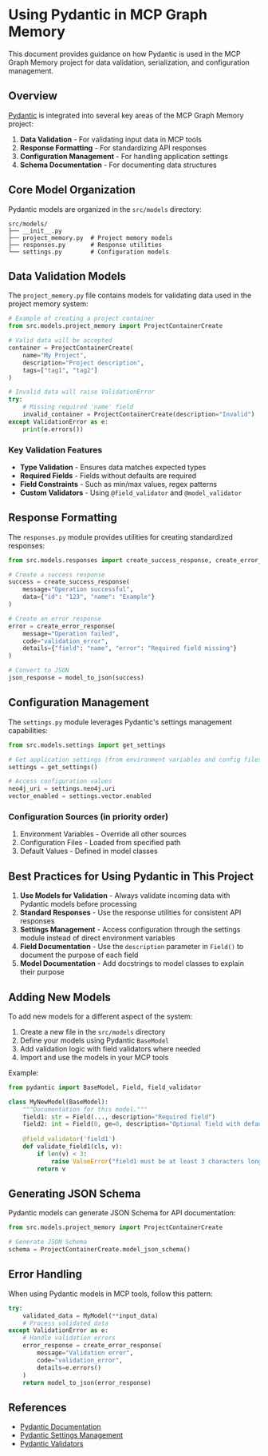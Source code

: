 # Using Pydantic in MCP Graph Memory

This document provides guidance on how Pydantic is used in the MCP Graph Memory project for data validation, serialization, and configuration management.

## Overview

[Pydantic](https://docs.pydantic.dev/) is integrated into several key areas of the MCP Graph Memory project:

1. **Data Validation** - For validating input data in MCP tools
2. **Response Formatting** - For standardizing API responses
3. **Configuration Management** - For handling application settings
4. **Schema Documentation** - For documenting data structures

## Core Model Organization

Pydantic models are organized in the `src/models` directory:

```
src/models/
├── __init__.py
├── project_memory.py  # Project memory models
├── responses.py       # Response utilities
└── settings.py        # Configuration models
```

## Data Validation Models

The `project_memory.py` file contains models for validating data used in the project memory system:

```python
# Example of creating a project container
from src.models.project_memory import ProjectContainerCreate

# Valid data will be accepted
container = ProjectContainerCreate(
    name="My Project",
    description="Project description",
    tags=["tag1", "tag2"]
)

# Invalid data will raise ValidationError
try:
    # Missing required 'name' field
    invalid_container = ProjectContainerCreate(description="Invalid")
except ValidationError as e:
    print(e.errors())
```

### Key Validation Features

- **Type Validation** - Ensures data matches expected types
- **Required Fields** - Fields without defaults are required
- **Field Constraints** - Such as min/max values, regex patterns
- **Custom Validators** - Using `@field_validator` and `@model_validator`

## Response Formatting

The `responses.py` module provides utilities for creating standardized responses:

```python
from src.models.responses import create_success_response, create_error_response

# Create a success response
success = create_success_response(
    message="Operation successful",
    data={"id": "123", "name": "Example"}
)

# Create an error response
error = create_error_response(
    message="Operation failed",
    code="validation_error",
    details={"field": "name", "error": "Required field missing"}
)

# Convert to JSON
json_response = model_to_json(success)
```

## Configuration Management

The `settings.py` module leverages Pydantic's settings management capabilities:

```python
from src.models.settings import get_settings

# Get application settings (from environment variables and config files)
settings = get_settings()

# Access configuration values
neo4j_uri = settings.neo4j.uri
vector_enabled = settings.vector.enabled
```

### Configuration Sources (in priority order)

1. Environment Variables - Override all other sources
2. Configuration Files - Loaded from specified path
3. Default Values - Defined in model classes

## Best Practices for Using Pydantic in This Project

1. **Use Models for Validation** - Always validate incoming data with Pydantic models before processing
2. **Standard Responses** - Use the response utilities for consistent API responses
3. **Settings Management** - Access configuration through the settings module instead of direct environment variables
4. **Field Documentation** - Use the `description` parameter in `Field()` to document the purpose of each field
5. **Model Documentation** - Add docstrings to model classes to explain their purpose

## Adding New Models

To add new models for a different aspect of the system:

1. Create a new file in the `src/models` directory
2. Define your models using Pydantic `BaseModel`
3. Add validation logic with field validators where needed
4. Import and use the models in your MCP tools

Example:

```python
from pydantic import BaseModel, Field, field_validator

class MyNewModel(BaseModel):
    """Documentation for this model."""
    field1: str = Field(..., description="Required field")
    field2: int = Field(0, ge=0, description="Optional field with default and validation")
    
    @field_validator('field1')
    def validate_field1(cls, v):
        if len(v) < 3:
            raise ValueError("field1 must be at least 3 characters long")
        return v
```

## Generating JSON Schema

Pydantic models can generate JSON Schema for API documentation:

```python
from src.models.project_memory import ProjectContainerCreate

# Generate JSON Schema
schema = ProjectContainerCreate.model_json_schema()
```

## Error Handling

When using Pydantic models in MCP tools, follow this pattern:

```python
try:
    validated_data = MyModel(**input_data)
    # Process validated data
except ValidationError as e:
    # Handle validation errors
    error_response = create_error_response(
        message="Validation error",
        code="validation_error",
        details=e.errors()
    )
    return model_to_json(error_response)
```

## References

- [Pydantic Documentation](https://docs.pydantic.dev/)
- [Pydantic Settings Management](https://docs.pydantic.dev/latest/concepts/pydantic_settings/)
- [Pydantic Validators](https://docs.pydantic.dev/latest/concepts/validators/) 